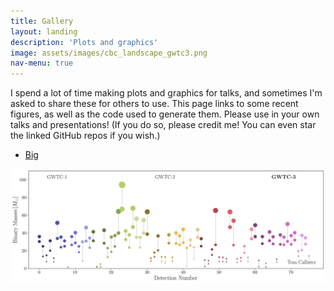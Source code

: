 ```yaml
---
title: Gallery
layout: landing
description: 'Plots and graphics'
image: assets/images/cbc_landscape_gwtc3.png
nav-menu: true
---
```


<!-- Main -->
<div id="main">

<!-- One -->
<section id="one">
	<div class="inner">
		<p>I spend a lot of time making plots and graphics for talks, and sometimes I'm asked to share these for others to use. This page links to some recent figures, as well as the code used to generate them. Please use in your own talks and presentations! (If you do so, please credit me! You can even star the linked GitHub repos if you wish.)</p>
	</div>
</section>

<ul class="actions">
	<li><a href="#" class="button big">Big</a></li>
</ul>

<span class="image crop"><img src="assets/images/cbc_landscape_gwtc3.png " alt="" /></span>


<div class="box alt">
	<div class="row 50% uniform">
		<div class="6u"><span class="image fit"><img src="assets/images/pic08.jpg" alt="" /></span></div>
		<div class="6u$"><span class="image fit"><img src="assets/images/assets/images/cbc_landscape_gwtc3.png  " alt="" /></span></div>
    </div>
</div>

</div>
